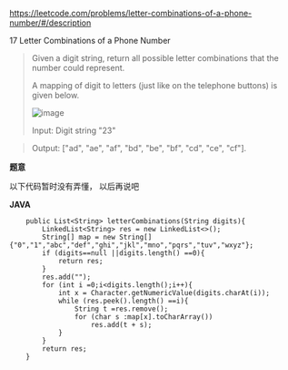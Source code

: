 https://leetcode.com/problems/letter-combinations-of-a-phone-number/#/description

17 Letter Combinations of a Phone Number

> Given a digit string, return all possible letter combinations that the number could represent.
> 
> A mapping of digit to letters (just like on the telephone buttons) is given below.
> 
> ![image](http://upload.wikimedia.org/wikipedia/commons/thumb/7/73/Telephone-keypad2.svg/200px-Telephone-keypad2.svg.png)
> 
> Input: Digit string "23"

> Output: ["ad", "ae", "af", "bd", "be", "bf", "cd", "ce", "cf"].


**题意**

以下代码暂时没有弄懂， 以后再说吧


**JAVA**


```
    public List<String> letterCombinations(String digits){
        LinkedList<String> res = new LinkedList<>();
        String[] map = new String[]{"0","1","abc","def","ghi","jkl","mno","pqrs","tuv","wxyz"};
        if (digits==null ||digits.length() ==0){
            return res;
        }
        res.add("");
        for (int i =0;i<digits.length();i++){
            int x = Character.getNumericValue(digits.charAt(i));
            while (res.peek().length() ==i){
                String t =res.remove();
                for (char s :map[x].toCharArray())
                    res.add(t + s);
            }
        }
        return res;
    }
```
